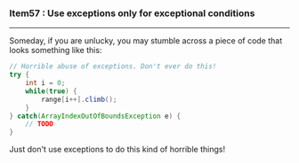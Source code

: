 ### Item57 : Use exceptions only for exceptional conditions

----------

Someday, if you are unlucky, you may stumble across a piece of code that looks something like this:

```java
// Horrible abuse of exceptions. Don't ever do this!
try {
	int i = 0;
	while(true) {
		range[i++].climb();
	}
} catch(ArrayIndexOutOfBoundsException e) {
	// TODO
}
```

Just don't use exceptions to do this kind of horrible things!